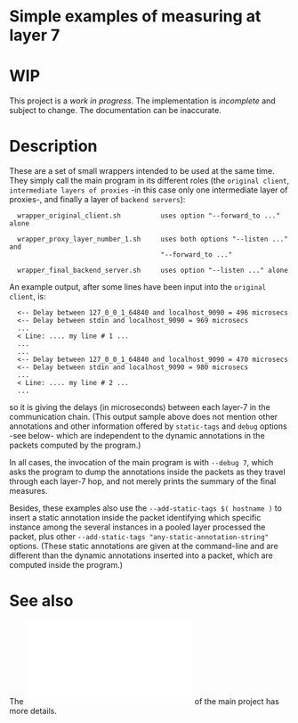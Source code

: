 # Simple examples of measuring at layer 7

# WIP

This project is a *work in progress*. The implementation is *incomplete* and subject to change. The documentation can be inaccurate.

# Description

These are a set of small wrappers intended to be used at the same time. They
simply call the main program in its different roles (the `original client`,
`intermediate layers of proxies` -in this case only one intermediate layer
of proxies-, and finally a layer of `backend servers`):

      wrapper_original_client.sh          uses option "--forward_to ..." alone

      wrapper_proxy_layer_number_1.sh     uses both options "--listen ..." and 
                                          "--forward_to ..."

      wrapper_final_backend_server.sh     uses option "--listen ..." alone

An example output, after some lines have been input into the `original client`, is:

      <-- Delay between 127_0_0_1_64840 and localhost_9090 = 496 microsecs
      <-- Delay between stdin and localhost_9090 = 969 microsecs
      ...
      < Line: .... my line # 1 ...
      ...
      ...
      <-- Delay between 127_0_0_1_64840 and localhost_9090 = 470 microsecs
      <-- Delay between stdin and localhost_9090 = 980 microsecs
      ...
      < Line: .... my line # 2 ...
      ...

so it is giving the delays (in microseconds) between each layer-7 in the
communication chain. (This output sample above does not mention other
annotations and other information offered by `static-tags` and `debug`
options -see below- which are independent to the dynamic annotations in
the packets computed by the program.)

In all cases, the invocation of the main program is with `--debug 7`, which
asks the program to dump the annotations inside the packets as they travel
through each layer-7 hop, and not merely prints the summary of the final
measures.

Besides, these examples also use the `--add-static-tags $( hostname )`
to insert a static annotation inside the packet identifying which specific
instance among the several instances in a pooled layer processed the packet,
plus other `--add-static-tags "any-static-annotation-string"` options.
(These static annotations are given at the command-line and are different
than the dynamic annotations inserted into a packet, which are computed
inside the program.)

# See also

The ![README](../README.md "README") of the main project has more details.

